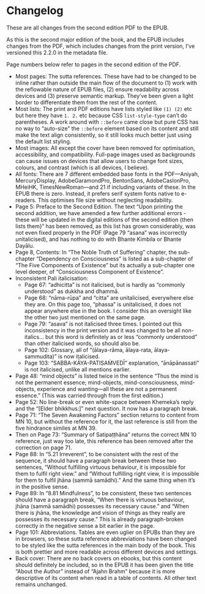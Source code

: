 # Changelog

These are all changes from the second edition PDF to the EPUB.

As this is the second major edition of the book, and the EPUB includes changes from the PDF, which includes changes from the print version, I've versioned this 2.2.0 in the metadata file.

Page numbers below refer to pages in the second edition of the PDF.

* Most pages: The sutta references. These have had to be changed to be inline rather than outside the main flow of the document to (1) work with the reflowable nature of EPUB files, (2) ensure readability across devices and (3) preserve semantic markup. They’ve been given a light border to differentiate them from the rest of the content.
* Most lists: The print and PDF editions have lists styled like `(1) (2)` etc but here they have `1. 2.` etc because CSS `list-style-type` can’t do parentheses. A work around with `::before` came close but pure CSS has no way to “auto-size” the `::before` element based on its content and still make the text align consistently, so it still looks much better just using the default list styling.
* Most images: All except the cover have been removed for optimisation, accessibility, and compatibility. Full-page images used as backgrounds can cause issues on devices that allow users to change font sizes, colours, and contrast (which is all devices, I believe).
* All fonts: There are 7 different embedded base fonts in the PDF—Aniyah, MercuryDisplay, AdobeGaramondPro, BentonSans, AdobeCaslonPro, MHeiHK, TimesNewRoman—and 21 if including variants of these. In the EPUB there is zero. Instead, it prefers serif system fonts native to e-readers. This optimises file size without neglecting readability.
* Page 5: Preface to the Second Edition. The text “Upon printing the second addition, we have amended a few further additional errors - these will be updated in the digital editions of the second edition {then lists them}“ has been removed, as this list has grown considerably, was not even fixed properly in the PDF (Page 79 “asana” was incorrectly <em>un</em>italicised), and has nothing to do with Bhante Kimbila or Bhante Dayālu.
* Page 8, Contents: In “The Noble Truth of Suffering” chapter, the sub-chapter “Dependency on Consciousness” is listed as a sub-chapter of “The Five Components of Existence” but its actually a sub-chapter one level deeper, of “Consciousness Component of Existence”.
* Inconsistent Pali italicisation:
    * Page 67: “adhicitta” is not italicised, but is hardly as “commonly understood” as dukkha and dhammā.
    * Page 68: “nāma-rūpa” and “citta” are unitalicised, everywhere else they are. On this page too, “phassa” is unitalicised, it does not appear anywhere else in the book. I consider this an oversight like the other two just mentioned on the same page.
    * Page 79: “asava” is not italicised three times. I pointed out this inconsistency in the print version and it was changed to be all non-italics… but this word is definitely as or less “commonly understood” than other italicised words, so should also be.
    * Page 102: Glossary, all of “(ālaya-rāma, ālaya-rata, ālaya-sammudita)” is now italicised.
    * Page 103: “SABBA-KĀYA-PATISAṀVEDĪ” explanation, “ānāpānassati” is not italicised, unlike all mentions earlier.
* Page 48: “mind objects” is listed twice in the sentence “Thus the mind is not the permanent essence; mind-objects, mind-consciousness, mind-objects, experience and wanting—all these are not a permanent essence.” (This was carried through from the first edition.)
* Page 52: No line-break or even white-space between Khemeka’s reply and the “\[Elder bhikkhus:]” next question. It now has a paragraph break.
* Page 71: “The Seven Awakening Factors” section returns to content from MN 10, but without the reference for it, the last reference is still from the five hindrance similes at MN 39.
* Then on Page 73: “Summary of Satipaṭṭhāna” returns the correct MN 10 reference, just way too late, this reference has been removed after the correction on page 71.
* Page 88: In “5.21 Irreverent”, to be consistent with the rest of the sequence, it should have a paragraph break between these two sentences, “Without fulfilling virtuous behaviour, it is impossible for them to fulfil right view.” and “Without fulfilling right view, it is impossible for them to fulfil jhāna (sammā samādhi).” And the same thing when it’s in the positive sense.
* Page 89: In “8.81 Mindfulness”, to be consistent, these two sentences should have a paragraph break, “When there is virtuous behaviour, jhāna (sammā samādhi) possesses its necessary cause.” and “When there is jhāna, the knowledge and vision of things as they really are possesses its necessary cause.” This is already paragraph-broken correctly in the negative sense a bit earlier in the page.
* Page 101: Abbreviations. Tables are even uglier on EPUBs than they are in browsers, so these sutta reference abbreviations have been changed to be styled like the sutta references in the main body of the book. This is both prettier and more readable across different devices and settings.
* Back cover: There are no back covers on ebooks, but this content should definitely be included, so in the EPUB it has been given the title “About the Author” instead of “Ajahn Brahm” because it is more descriptive of its content when read in a table of contents. All other text remains unchanged.
